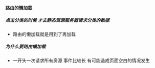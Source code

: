 #### 路由的懒加载


##### 点击分类的时候 才去静态资源服务器请求分类的数据
- 路由的懒加载就是用到了再加载




##### 为什么要路由懒加载
- 一开头一次请求所有资源 事件比较长 有可能造成页面空白的情况发生


